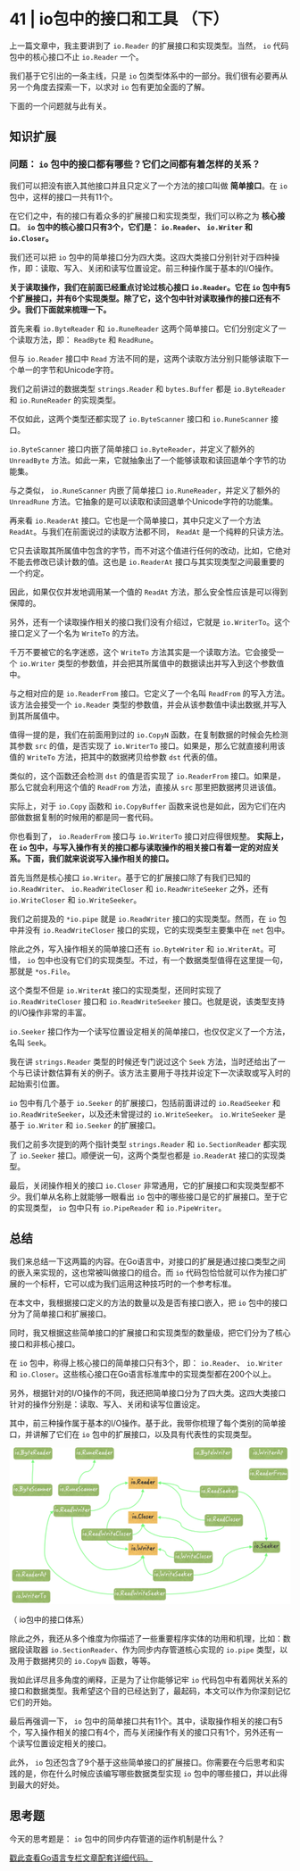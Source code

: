 # 41 | io包中的接口和工具 （下）
上一篇文章中，我主要讲到了 `io.Reader` 的扩展接口和实现类型。当然， `io` 代码包中的核心接口不止 `io.Reader` 一个。

我们基于它引出的一条主线，只是 `io` 包类型体系中的一部分。我们很有必要再从另一个角度去探索一下，以求对 `io` 包有更加全面的了解。

下面的一个问题就与此有关。

## 知识扩展

### 问题： `io` 包中的接口都有哪些？它们之间都有着怎样的关系？

我们可以把没有嵌入其他接口并且只定义了一个方法的接口叫做 **简单接口**。在 `io` 包中，这样的接口一共有11个。

在它们之中，有的接口有着众多的扩展接口和实现类型，我们可以称之为 **核心接口**。 **`io` 包中的核心接口只有3个，它们是： `io.Reader`、 `io.Writer` 和 `io.Closer`。**

我们还可以把 `io` 包中的简单接口分为四大类。这四大类接口分别针对于四种操作，即：读取、写入、关闭和读写位置设定。前三种操作属于基本的I/O操作。

**关于读取操作，我们在前面已经重点讨论过核心接口 `io.Reader`。它在 `io` 包中有5个扩展接口，并有6个实现类型。除了它，这个包中针对读取操作的接口还有不少。我们下面就来梳理一下。**

首先来看 `io.ByteReader` 和 `io.RuneReader` 这两个简单接口。它们分别定义了一个读取方法，即： `ReadByte` 和 `ReadRune`。

但与 `io.Reader` 接口中 `Read` 方法不同的是，这两个读取方法分别只能够读取下一个单一的字节和Unicode字符。

我们之前讲过的数据类型 `strings.Reader` 和 `bytes.Buffer` 都是 `io.ByteReader` 和 `io.RuneReader` 的实现类型。

不仅如此，这两个类型还都实现了 `io.ByteScanner` 接口和 `io.RuneScanner` 接口。

`io.ByteScanner` 接口内嵌了简单接口 `io.ByteReader`，并定义了额外的 `UnreadByte` 方法。如此一来，它就抽象出了一个能够读取和读回退单个字节的功能集。

与之类似， `io.RuneScanner` 内嵌了简单接口 `io.RuneReader`，并定义了额外的 `UnreadRune` 方法。它抽象的是可以读取和读回退单个Unicode字符的功能集。

再来看 `io.ReaderAt` 接口。它也是一个简单接口，其中只定义了一个方法 `ReadAt`。与我们在前面说过的读取方法都不同， `ReadAt` 是一个纯粹的只读方法。

它只去读取其所属值中包含的字节，而不对这个值进行任何的改动，比如，它绝对不能去修改已读计数的值。这也是 `io.ReaderAt` 接口与其实现类型之间最重要的一个约定。

因此，如果仅仅并发地调用某一个值的 `ReadAt` 方法，那么安全性应该是可以得到保障的。

另外，还有一个读取操作相关的接口我们没有介绍过，它就是 `io.WriterTo`。这个接口定义了一个名为 `WriteTo` 的方法。

千万不要被它的名字迷惑，这个 `WriteTo` 方法其实是一个读取方法。它会接受一个 `io.Writer` 类型的参数值，并会把其所属值中的数据读出并写入到这个参数值中。

与之相对应的是 `io.ReaderFrom` 接口。它定义了一个名叫 `ReadFrom` 的写入方法。该方法会接受一个 `io.Reader` 类型的参数值，并会从该参数值中读出数据,并写入到其所属值中。

值得一提的是，我们在前面用到过的 `io.CopyN` 函数，在复制数据的时候会先检测其参数 `src` 的值，是否实现了 `io.WriterTo` 接口。如果是，那么它就直接利用该值的 `WriteTo` 方法，把其中的数据拷贝给参数 `dst` 代表的值。

类似的，这个函数还会检测 `dst` 的值是否实现了 `io.ReaderFrom` 接口。如果是，那么它就会利用这个值的 `ReadFrom` 方法，直接从 `src` 那里把数据拷贝进该值。

实际上，对于 `io.Copy` 函数和 `io.CopyBuffer` 函数来说也是如此，因为它们在内部做数据复制的时候用的都是同一套代码。

你也看到了， `io.ReaderFrom` 接口与 `io.WriterTo` 接口对应得很规整。 **实际上，在 `io` 包中，与写入操作有关的接口都与读取操作的相关接口有着一定的对应关系。下面，我们就来说说写入操作相关的接口。**

首先当然是核心接口 `io.Writer`。基于它的扩展接口除了有我们已知的 `io.ReadWriter`、 `io.ReadWriteCloser` 和 `io.ReadWriteSeeker` 之外，还有 `io.WriteCloser` 和 `io.WriteSeeker`。

我们之前提及的 `*io.pipe` 就是 `io.ReadWriter` 接口的实现类型。然而，在 `io` 包中并没有 `io.ReadWriteCloser` 接口的实现，它的实现类型主要集中在 `net` 包中。

除此之外，写入操作相关的简单接口还有 `io.ByteWriter` 和 `io.WriterAt`。可惜， `io` 包中也没有它们的实现类型。不过，有一个数据类型值得在这里提一句，那就是 `*os.File`。

这个类型不但是 `io.WriterAt` 接口的实现类型，还同时实现了 `io.ReadWriteCloser` 接口和 `io.ReadWriteSeeker` 接口。也就是说，该类型支持的I/O操作非常的丰富。

`io.Seeker` 接口作为一个读写位置设定相关的简单接口，也仅仅定义了一个方法，名叫 `Seek`。

我在讲 `strings.Reader` 类型的时候还专门说过这个 `Seek` 方法，当时还给出了一个与已读计数估算有关的例子。该方法主要用于寻找并设定下一次读取或写入时的起始索引位置。

`io` 包中有几个基于 `io.Seeker` 的扩展接口，包括前面讲过的 `io.ReadSeeker` 和 `io.ReadWriteSeeker`，以及还未曾提过的 `io.WriteSeeker`。 `io.WriteSeeker` 是基于 `io.Writer` 和 `io.Seeker` 的扩展接口。

我们之前多次提到的两个指针类型 `strings.Reader` 和 `io.SectionReader` 都实现了 `io.Seeker` 接口。顺便说一句，这两个类型也都是 `io.ReaderAt` 接口的实现类型。

最后，关闭操作相关的接口 `io.Closer` 非常通用，它的扩展接口和实现类型都不少。我们单从名称上就能够一眼看出 `io` 包中的哪些接口是它的扩展接口。至于它的实现类型， `io` 包中只有 `io.PipeReader` 和 `io.PipeWriter`。

## 总结

我们来总结一下这两篇的内容。在Go语言中，对接口的扩展是通过接口类型之间的嵌入来实现的，这也常被叫做接口的组合。而 `io` 代码包恰恰就可以作为接口扩展的一个标杆，它可以成为我们运用这种技巧时的一个参考标准。

在本文中，我根据接口定义的方法的数量以及是否有接口嵌入，把 `io` 包中的接口分为了简单接口和扩展接口。

同时，我又根据这些简单接口的扩展接口和实现类型的数量级，把它们分为了核心接口和非核心接口。

在 `io` 包中，称得上核心接口的简单接口只有3个，即： `io.Reader`、 `io.Writer` 和 `io.Closer`。这些核心接口在Go语言标准库中的实现类型都在200个以上。

另外，根据针对的I/O操作的不同，我还把简单接口分为了四大类。这四大类接口针对的操作分别是：读取、写入、关闭和读写位置设定。

其中，前三种操作属于基本的I/O操作。基于此，我带你梳理了每个类别的简单接口，并讲解了它们在 `io` 包中的扩展接口，以及具有代表性的实现类型。

![](images/67477/e5b4af00105769cdc9f0ab729bb3b30b.png)

（ io包中的接口体系）

除此之外，我还从多个维度为你描述了一些重要程序实体的功用和机理，比如：数据段读取器 `io.SectionReader`、作为同步内存管道核心实现的 `io.pipe` 类型，以及用于数据拷贝的 `io.CopyN` 函数，等等。

我如此详尽且多角度的阐释，正是为了让你能够记牢 `io` 代码包中有着网状关系的接口和数据类型。我希望这个目的已经达到了，最起码，本文可以作为你深刻记忆它们的开始。

最后再强调一下， `io` 包中的简单接口共有11个。其中，读取操作相关的接口有5个，写入操作相关的接口有4个，而与关闭操作有关的接口只有1个，另外还有一个读写位置设定相关的接口。

此外， `io` 包还包含了9个基于这些简单接口的扩展接口。你需要在今后思考和实践的是，你在什么时候应该编写哪些数据类型实现 `io` 包中的哪些接口，并以此得到最大的好处。

## 思考题

今天的思考题是： `io` 包中的同步内存管道的运作机制是什么？

[戳此查看Go语言专栏文章配套详细代码。](https://github.com/hyper0x/Golang_Puzzlers)